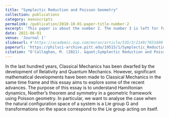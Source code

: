```yaml
---
title: "Symplectic Reduction and Poisson Geometry"
collection: publications
category: manuscripts
permalink: /publication/2010-10-01-paper-title-number-2
excerpt: 'This paper is about the number 2. The number 3 is left for future work.'
date: 2021-06-01
venue: 'Journal 1'
slidesurl: #'https://academic.oup.com/mnras/article/535/3/2149/7831690'
paperurl: 'https://philsci-archive.pitt.edu/19515/1/Symplectic_Reduction_and_Poisson_Geometry_of_Three_Dimensional_Lie_Groups%20%2814%29.pdf'
citation: "O'Callaghan, M. (2021). &quot;Symplectic Reduction and Poisson Geometry.&quot; <i>Preprint Pen Phill</i>."
---
```


In the last hundred years, Classical Mechanics has been dwarfed by the development of Relativity and
Quantum Mechanics. However, significant mathematical developments have been made to Classical Mechanics in the same time frame and this essay aims to explore some of the recent advances. The purpose of this
essay is to understand Hamiltonian dynamics, Noether’s theorem and symmetry in a geometric framework
using Poisson geometry. In particular, we want to analyse the case when the natural configuration space of
a system is a Lie group G and transformations on the space correspond to the Lie group acting on itself.